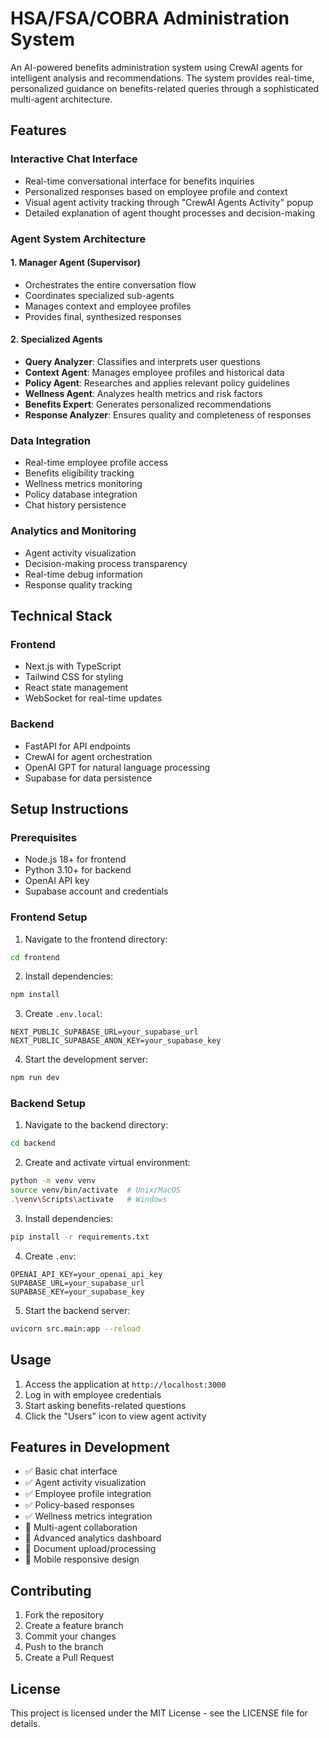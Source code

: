 # HSA/FSA/COBRA Administration System

An AI-powered benefits administration system using CrewAI agents for intelligent analysis and recommendations. The system provides real-time, personalized guidance on benefits-related queries through a sophisticated multi-agent architecture.

## Features

### Interactive Chat Interface
- Real-time conversational interface for benefits inquiries
- Personalized responses based on employee profile and context
- Visual agent activity tracking through "CrewAI Agents Activity" popup
- Detailed explanation of agent thought processes and decision-making

### Agent System Architecture

#### 1. Manager Agent (Supervisor)
- Orchestrates the entire conversation flow
- Coordinates specialized sub-agents
- Manages context and employee profiles
- Provides final, synthesized responses

#### 2. Specialized Agents
- **Query Analyzer**: Classifies and interprets user questions
- **Context Agent**: Manages employee profiles and historical data
- **Policy Agent**: Researches and applies relevant policy guidelines
- **Wellness Agent**: Analyzes health metrics and risk factors
- **Benefits Expert**: Generates personalized recommendations
- **Response Analyzer**: Ensures quality and completeness of responses

### Data Integration
- Real-time employee profile access
- Benefits eligibility tracking
- Wellness metrics monitoring
- Policy database integration
- Chat history persistence

### Analytics and Monitoring
- Agent activity visualization
- Decision-making process transparency
- Real-time debug information
- Response quality tracking

## Technical Stack

### Frontend
- Next.js with TypeScript
- Tailwind CSS for styling
- React state management
- WebSocket for real-time updates

### Backend
- FastAPI for API endpoints
- CrewAI for agent orchestration
- OpenAI GPT for natural language processing
- Supabase for data persistence

## Setup Instructions

### Prerequisites
- Node.js 18+ for frontend
- Python 3.10+ for backend
- OpenAI API key
- Supabase account and credentials

### Frontend Setup
1. Navigate to the frontend directory:
```bash
cd frontend
```

2. Install dependencies:
```bash
npm install
```

3. Create `.env.local`:
```env
NEXT_PUBLIC_SUPABASE_URL=your_supabase_url
NEXT_PUBLIC_SUPABASE_ANON_KEY=your_supabase_key
```

4. Start the development server:
```bash
npm run dev
```

### Backend Setup
1. Navigate to the backend directory:
```bash
cd backend
```

2. Create and activate virtual environment:
```bash
python -m venv venv
source venv/bin/activate  # Unix/MacOS
.\venv\Scripts\activate   # Windows
```

3. Install dependencies:
```bash
pip install -r requirements.txt
```

4. Create `.env`:
```env
OPENAI_API_KEY=your_openai_api_key
SUPABASE_URL=your_supabase_url
SUPABASE_KEY=your_supabase_key
```

5. Start the backend server:
```bash
uvicorn src.main:app --reload
```

## Usage

1. Access the application at `http://localhost:3000`
2. Log in with employee credentials
3. Start asking benefits-related questions
4. Click the "Users" icon to view agent activity

## Features in Development

- ✅ Basic chat interface
- ✅ Agent activity visualization
- ✅ Employee profile integration
- ✅ Policy-based responses
- ✅ Wellness metrics integration
- 🔄 Multi-agent collaboration
- 🔄 Advanced analytics dashboard
- 🔄 Document upload/processing
- 🔄 Mobile responsive design

## Contributing

1. Fork the repository
2. Create a feature branch
3. Commit your changes
4. Push to the branch
5. Create a Pull Request

## License

This project is licensed under the MIT License - see the LICENSE file for details.
